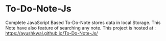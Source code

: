 # To-Do-Note-Js
Complete JavaScript Based To-Do-Note stores data in local Storage. This Note have also feature of searching any note.
This project is hosted at : https://ayushkwal.github.io/To-Do-Note-Js/
